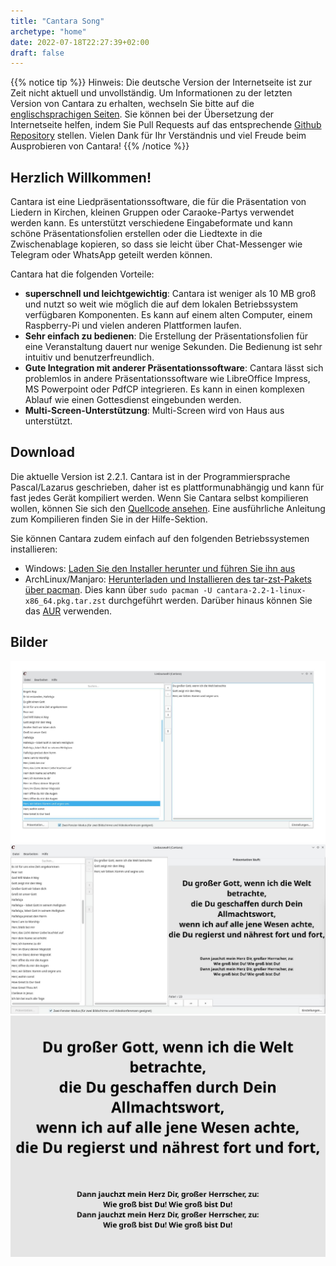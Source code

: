 ```yaml
---
title: "Cantara Song"
archetype: "home"
date: 2022-07-18T22:27:39+02:00
draft: false
---
```


{{% notice tip %}}
Hinweis: Die deutsche Version der Internetseite ist zur Zeit nicht aktuell und unvollständig. Um Informationen zu der letzten Version von Cantara zu erhalten, wechseln Sie bitte auf die [englischsprachigen Seiten](../en/).
Sie können bei der Übersetzung der Internetseite helfen, indem Sie Pull Requests auf das entsprechende [Github Repository](https://github.com/reckel-jm/cantara-webpage) stellen. Vielen Dank für Ihr Verständnis und viel Freude beim Ausprobieren von Cantara!
{{% /notice %}}

## Herzlich Willkommen!

Cantara ist eine Liedpräsentationssoftware, die für die Präsentation von Liedern in Kirchen, kleinen Gruppen oder Caraoke-Partys verwendet werden kann. Es unterstützt verschiedene Eingabeformate und kann schöne Präsentationsfolien erstellen oder die Liedtexte in die Zwischenablage kopieren, so dass sie leicht über Chat-Messenger wie Telegram oder WhatsApp geteilt werden können.

Cantara hat die folgenden Vorteile:

  * **superschnell und leichtgewichtig**: Cantara ist weniger als 10 MB groß und nutzt so weit wie möglich die auf dem lokalen Betriebssystem verfügbaren Komponenten. Es kann auf einem alten Computer, einem Raspberry-Pi und vielen anderen Plattformen laufen.
  * **Sehr einfach zu bedienen**: Die Erstellung der Präsentationsfolien für eine Veranstaltung dauert nur wenige Sekunden. Die Bedienung ist sehr intuitiv und benutzerfreundlich.
  * **Gute Integration mit anderer Präsentationssoftware**: Cantara lässt sich problemlos in andere Präsentationssoftware wie LibreOffice Impress, MS Powerpoint oder PdfCP integrieren. Es kann in einen komplexen Ablauf wie einen Gottesdienst eingebunden werden.
  * **Multi-Screen-Unterstützung**: Multi-Screen wird von Haus aus unterstützt.

## Download

Die aktuelle Version ist 2.2.1. Cantara ist in der Programmiersprache Pascal/Lazarus geschrieben, daher ist es plattformunabhängig und kann für fast jedes Gerät kompiliert werden. Wenn Sie Cantara selbst kompilieren wollen, können Sie sich den [Quellcode ansehen](https://github.com/reckel-jm/cantara/archive/refs/tags/v2.2.1.zip). Eine ausführliche Anleitung zum Kompilieren finden Sie in der Hilfe-Sektion.

Sie können Cantara zudem einfach auf den folgenden Betriebssystemen installieren:

  * Windows: [Laden Sie den Installer herunter und führen Sie ihn aus](https://github.com/reckel-jm/cantara/releases/download/v2.2.1/cantara2.2.1_setup_win64.exe)
  * ArchLinux/Manjaro: [Herunterladen und Installieren des tar-zst-Pakets über pacman](https://github.com/reckel-jm/cantara/releases/download/v2.2.1/cantara-2.2-1-x86_64.pkg.tar.zst). Dies kann über `sudo pacman -U cantara-2.2-1-linux-x86_64.pkg.tar.zst` durchgeführt werden. Darüber hinaus können Sie das [AUR](https://aur.archlinux.org/packages/cantara) verwenden.

## Bilder

![Cantara Overview](/images/cantara-overview.jpg?width=900)
![Cantara Multiscreen](/images/cantara-multiscreen.jpg?width=900)
![Cantara Song](/images/cantara-song.jpg?width=900)
